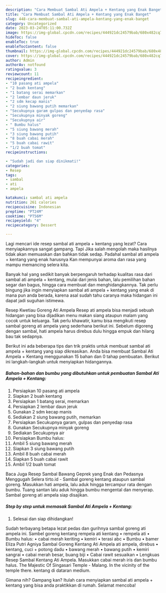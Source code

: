 ```yaml
---
description: "Cara Membuat Sambal Ati Ampela + Kentang yang Enak Banget"
title: "Cara Membuat Sambal Ati Ampela + Kentang yang Enak Banget"
slug: 448-cara-membuat-sambal-ati-ampela-kentang-yang-enak-banget
category: Uncategorized
date: 2023-03-24T05:11:00.732Z
image: https://img-global.cpcdn.com/recipes/444921dc24579bab/680x482cq70/sambal-ati-ampela-kentang-foto-resep-utama.jpg
hideToc: false
enableToc: true
enableTocContent: false
thumbnail: https://img-global.cpcdn.com/recipes/444921dc24579bab/680x482cq70/sambal-ati-ampela-kentang-foto-resep-utama.jpg
cover: https://img-global.cpcdn.com/recipes/444921dc24579bab/680x482cq70/sambal-ati-ampela-kentang-foto-resep-utama.jpg
author: Admin
authorAv: notfound
ratingvalue: 3
reviewcount: 11
recipeingredient:
- "10 pasang ati ampela"
- "2 buah kentang"
- "1 batang serai memarkan"
- "2 lembar daun jeruk"
- "2 sdm kecap manis"
- "2 siung bawang putih memarkan"
- "Secukupnya garam gulpas dan penyedap rasa"
- "Secukupnya minyak goreng"
- "Secukupnya air"
- " Bumbu halus"
- "5 siung bawang merah"
- "3 siung bawang putih"
- "8 buah cabai merah"
- "5 buah cabai rawit"
- "1/2 buah tomat"
recipeinstructions:

- "Sudah jadi dan siap dinikmati!"
categories:
- Resep
tags:
- sambal
- ati
- ampela

katakunci: sambal ati ampela 
nutrition: 261 calories
recipecuisine: Indonesian
preptime: "PT24M"
cooktime: "PT56M"
recipeyield: "4"
recipecategory: Dessert

---
```



Lagi mencari ide resep sambal ati ampela + kentang yang lezat? Cara menyiapkannya sangat gampang. Tapi Jika salah mengolah maka hasilnya tidak akan memuaskan dan bahkan tidak sedap. Padahal sambal ati ampela + kentang yang enak harusnya Kan mempunyai aroma dan rasa yang mampu memancing selera kita.


Banyak hal yang sedikit banyak berpengaruh terhadap kualitas rasa dari sambal ati ampela + kentang, mulai dari jenis bahan, lalu pemilihan bahan segar dan bagus, hingga cara membuat dan menghidangkannya. Tak perlu bingung jika ingin menyiapkan sambal ati ampela + kentang yang enak di mana pun anda berada, karena asal sudah tahu caranya maka hidangan ini dapat jadi suguhan istimewa.

Resep Kwetiau Goreng Ati Ampela Resep ati ampela bisa menjadi sebuah hidangan yang bisa dijadikan menu makan siang ataupun malam yang cocok untuk keluarga. Tak perlu khawatir, kamu bisa mengikuti resep sambal goreng ati ampela yang sederhana berikut ini. Sebelum digoreng dengan sambal, hati ampela harus direbus dulu hingga empuk dan hilang bau tak sedapnya.


Berikut ini ada beberapa tips dan trik praktis untuk membuat sambal ati ampela + kentang yang siap dikreasikan. Anda bisa membuat Sambal Ati Ampela + Kentang menggunakan 15 bahan dan 0 tahap pembuatan. Berikut ini langkah-langkah untuk menyiapkan hidangannya.

<!--inarticleads1-->

##### Bahan-bahan dan bumbu yang dibutuhkan untuk pembuatan Sambal Ati Ampela + Kentang:

1. Persiapkan 10 pasang ati ampela
1. Siapkan 2 buah kentang
1. Persiapkan 1 batang serai, memarkan
1. Persiapkan 2 lembar daun jeruk
1. Gunakan 2 sdm kecap manis
1. Sediakan 2 siung bawang putih, memarkan
1. Persiapkan Secukupnya garam, gulpas dan penyedap rasa
1. Gunakan Secukupnya minyak goreng
1. Sediakan Secukupnya air
1. Persiapkan  Bumbu halus:
1. Ambil 5 siung bawang merah
1. Siapkan 3 siung bawang putih
1. Ambil 8 buah cabai merah
1. Siapkan 5 buah cabai rawit
1. Ambil 1/2 buah tomat


Baca Juga Resep Sambal Bawang Geprek yang Enak dan Pedasnya Menggugah Selera tirto.id - Sambal goreng kentang ataupun sambal goreng. Masukkan hati ampela, lalu aduk hingga tercampur rata dengan bumbu. Tuang santan lalu aduk hingga bumbu mengental dan menyerap. Sambal goreng ati ampela siap disajikan. 

<!--inarticleads2-->

##### Step by step untuk memasak Sambal Ati Ampela + Kentang:


1. Selesai dan siap dihidangkan!

Sudah terbayang betapa lezat pedas dan gurihnya sambal goreng ati ampela ini. Sambel goreng kentang rempela ati kentang • rempela ati • Bumbu halus: • cabai merah keriting • kemiri • terasi abc • Bumbu • bamer Eliza Putri Agniya Sambal Goreng Kentang Ati Ampela ati ampela, direbus • kentang, cuci + potong dadu • bawang merah • bawang putih • kemiri sangrai • cabai merah besar, buang biji • Cabai rawit sesuaikan • Lengkuas Resep Sambal Kentang Ati Ampela. Masukkan cabai merah iris dan bumbu halus. The Majestic Of Singasari Temple - Malang. In the vicinity of the temple there. kentang di dataran medium. 

Gimana nih? Gampang kan? Itulah cara menyiapkan sambal ati ampela + kentang yang bisa anda praktikkan di rumah. Selamat mencoba!
